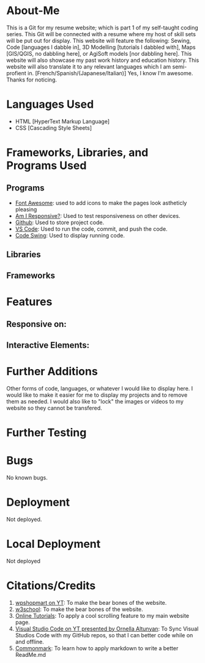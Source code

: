 # About-Me
This is a Git for my resume website; which is part 1 of my self-taught coding series. 
This Git will be connected with a resume where my host of skill sets will be put out for display. 
This website will feature the following: Sewing, Code [languages I dabble in], 3D Modelling [tutorials I dabbled with], Maps [GIS/QGIS, no dabbling here], or AgiSoft models [nor dabbling here]. 
This website will also showcase my past work history and education history. 
This website will also translate it to any relevant languages which I am semi-profient in. [French/Spanish/(Japanese/Italian)]
Yes, I know I'm awesome. Thanks for noticing. 

# Languages Used
- HTML [HyperText Markup Language]
- CSS [Cascading Style Sheets]

# Frameworks, Libraries, and Programs Used
## Programs
- [Font Awesome](https://fontawesome.com/): used to add icons to make the pages look astheticly pleasing
- [Am I Responsive?](https://ui.dev/amiresponsive): Used to test responsiveness on other devices.
- [Github](https://github.com/): Used to store project code.
- [VS Code](https://code.visualstudio.com/): Used to run the code, commit, and push the code. 
- [Code Swing](https://marketplace.visualstudio.com/items?itemName=codespaces-Contrib.codeswing): Used to display running code.
## Libraries

## Frameworks

# Features
## Responsive on:
## Interactive Elements: 

# Further Additions
Other forms of code, languages, or whatever I would like to display here. I would like to make it easier for me to display my projects and to remove them as needed. I would also like to "lock" the images or videos to my website so they cannot be transfered.
# Further Testing

# Bugs
No known bugs.

# Deployment
Not deployed. 

# Local Deployment
Not deployed

# Citations/Credits
1) [wpshopmart on YT](https://youtu.be/Wv0_zNIozgw): To make the bear bones of the website. 
2) [w3school](https://www.w3schools.com/html/html_css.asp): To make the bear bones of the website.
3) [Online Tutorials](https://youtu.be/1wfeqDyMUx4): To apply a cool scrolling feature to my main website page.
4) [Visual Studio Code on YT presented by Ornella Altunyan](https://youtu.be/srQjolk7rj8): To Sync Visual Studios Code with my GitHub repos, so that I can better code while on and offline. 
5) [Commonmark](https://commonmark.org/help/): To learn how to apply markdown to write a better ReadMe.md
